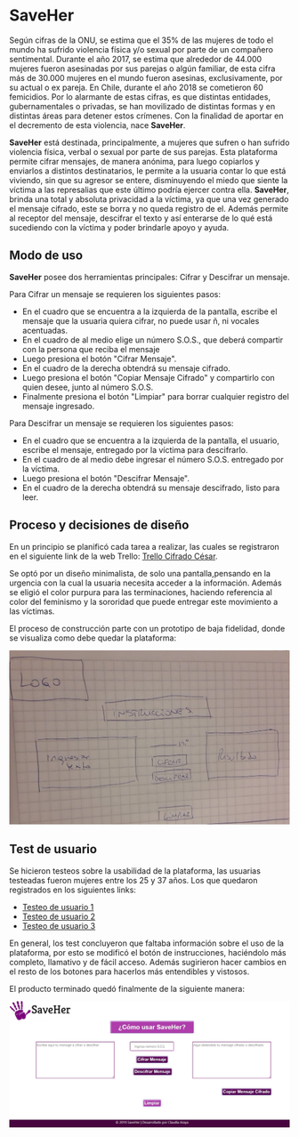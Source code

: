 # SaveHer

Según cifras de la ONU, se estima que el 35% de las mujeres de todo el mundo ha sufrido violencia física y/o sexual por parte de un compañero sentimental. Durante el año 2017, se estima que alrededor de 44.000 mujeres fueron asesinadas por sus parejas o algún familiar, de esta cifra más de 30.000 mujeres en el mundo fueron asesinas, exclusivamente, por su actual o ex pareja. En Chile, durante el año 2018 se cometieron 60 femicidios. Por lo alarmante de estas cifras, es que distintas entidades, gubernamentales o privadas, se han movilizado de distintas formas y en distintas áreas para detener estos crímenes. Con la finalidad de aportar en el decremento de esta violencia, nace **SaveHer**. 

**SaveHer** está destinada, principalmente, a mujeres que sufren o han sufrido violencia física, verbal o sexual por parte de sus parejas. Esta plataforma permite cifrar mensajes, de manera anónima, para luego copiarlos y enviarlos a distintos destinatarios, le permite a la usuaria contar lo que está viviendo, sin que su agresor se entere, disminuyendo el miedo que siente la víctima a las represalias que este último podría ejercer contra ella. **SaveHer**, brinda una total y absoluta privacidad a la víctima, ya que una vez generado el mensaje cifrado, este se borra y no queda registro de el. Además permite al receptor del mensaje, descifrar el texto y así enterarse de lo qué está sucediendo con la víctima y poder brindarle apoyo y ayuda.

## Modo de uso

**SaveHer** posee dos herramientas principales: Cifrar y Descifrar un mensaje.

Para Cifrar un mensaje se requieren los siguientes pasos:
  - En el cuadro que se encuentra a la izquierda de la pantalla, escribe el mensaje que la usuaria quiera cifrar, no puede usar ñ, ni vocales acentuadas.
  - En el cuadro de al medio elige un número S.O.S., que deberá compartir con la persona que reciba el mensaje
  - Luego presiona el botón "Cifrar Mensaje".
  - En el cuadro de la derecha obtendrá su mensaje cifrado.
  - Luego presiona el botón "Copiar Mensaje Cifrado" y compartirlo con quien desee, junto al número S.O.S.
  - Finalmente presiona el botón "Limpiar" para borrar cualquier registro del mensaje ingresado.

Para Descifrar un mensaje se requieren los siguientes pasos:
  - En el cuadro que se encuentra a la izquierda de la pantalla, el usuario, escribe el mensaje, entregado por la víctima para descifrarlo.
  - En el cuadro de al medio debe ingresar el número S.O.S. entregado por la víctima.
  - Luego presiona el botón "Descifrar Mensaje".
  - En el cuadro de la derecha obtendrá su mensaje descifrado, listo para leer.

## Proceso y decisiones de diseño

En un principio se planificó cada tarea a realizar, las cuales se registraron en el siguiente link de la web Trello: [Trello Cifrado César](https://trello.com/b/8t8aHm83/cifrado-c%C3%A9sar).

Se optó por un diseño minimalista, de solo una pantalla,pensando en la urgencia con la cual la usuaria necesita acceder a la información. Además se eligió el color purpura para las terminaciones, haciendo referencia al color del feminismo y la sororidad que puede entregar este movimiento a las víctimas.

El proceso de construcción parte con un prototipo de baja fidelidad, donde se visualiza como debe quedar la plataforma:

![Prototipo de baja fidelidad](imgreadme/20190410_023105.jpg)

## Test de usuario

Se hicieron testeos sobre la usabilidad de la plataforma, las usuarias testeadas fueron mujeres entre los 25 y 37 años. Los que quedaron registrados en los siguientes links:
- [Testeo de usuario 1](https://youtu.be/0EQ0BI4vhoA)
- [Testeo de usuario 2](https://youtu.be/q-uZ0SEpwUw)
- [Testeo de usuario 3](https://youtu.be/LwNlfChfze8)

En general, los test concluyeron que faltaba información sobre el uso de la plataforma, por esto se modificó el botón de instrucciones, haciéndolo más completo, llamativo y de fácil acceso. Además sugirieron hacer cambios en el resto de los botones para hacerlos más entendibles y vistosos.

El producto terminado quedó finalmente de la siguiente manera: 

![Producto terminado](imgreadme/imagen.jpg)


